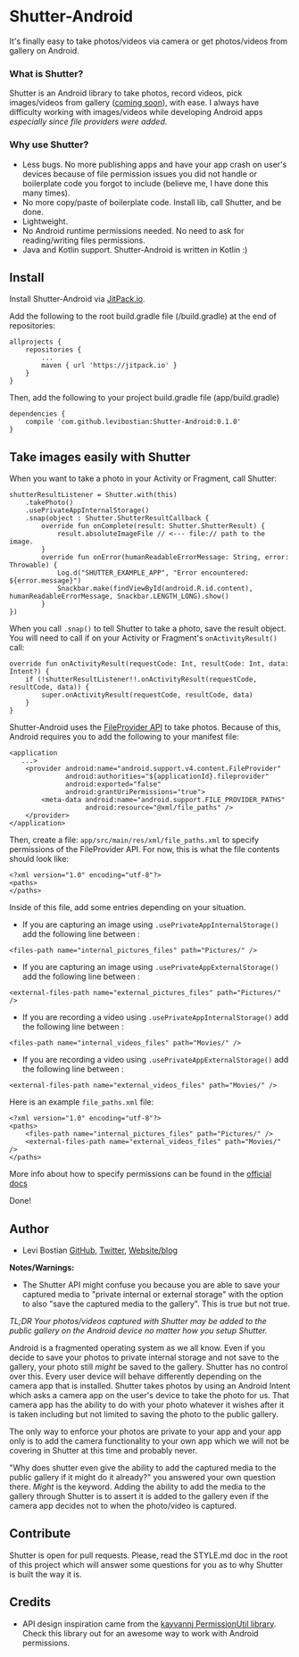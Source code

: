 # Shutter-Android
It's finally easy to take photos/videos via camera or get photos/videos from gallery on Android.

### What is Shutter?

Shutter is an Android library to take photos, record videos, pick images/videos from gallery ([coming soon](https://github.com/levibostian/Shutter-Android/issues/2)), with ease. I always have difficulty working with images/videos while developing Android apps *especially since file providers were added*.

### Why use Shutter?

* Less bugs. No more publishing apps and have your app crash on user's devices because of file permission issues you did not handle or boilerplate code you forgot to include (believe me, I have done this many times).
* No more copy/paste of boilerplate code. Install lib, call Shutter, and be done.
* Lightweight.
* No Android runtime permissions needed. No need to ask for reading/writing files permissions.
* Java and Kotlin support. Shutter-Android is written in Kotlin :)

## Install

Install Shutter-Android via [JitPack.io](https://jitpack.io/#levibostian/Shutter-Android).

Add the following to the root build.gradle file (/build.gradle) at the end of repositories:

```
allprojects {
	repositories {
	    ...
		maven { url 'https://jitpack.io' }
	}
}
```

Then, add the following to your project build.gradle file (app/build.gradle)

```
dependencies {
    compile 'com.github.levibostian:Shutter-Android:0.1.0'
}
```

## Take images easily with Shutter

When you want to take a photo in your Activity or Fragment, call Shutter:

```
shutterResultListener = Shutter.with(this)
    .takePhoto()
    .usePrivateAppInternalStorage()
    .snap(object : Shutter.ShutterResultCallback {
        override fun onComplete(result: Shutter.ShutterResult) {
            result.absoluteImageFile // <--- file:// path to the image.
        }
        override fun onError(humanReadableErrorMessage: String, error: Throwable) {
            Log.d("SHUTTER_EXAMPLE_APP", "Error encountered: ${error.message}")
            Snackbar.make(findViewById(android.R.id.content), humanReadableErrorMessage, Snackbar.LENGTH_LONG).show()
        }
})
```

When you call `.snap()` to tell Shutter to take a photo, save the result object. You will need to call if on your Activity or Fragment's `onActivityResult()` call:

```
override fun onActivityResult(requestCode: Int, resultCode: Int, data: Intent?) {
    if (!shutterResultListener!!.onActivityResult(requestCode, resultCode, data)) {
        super.onActivityResult(requestCode, resultCode, data)
    }
}
```

Shutter-Android uses the [FileProvider API](https://developer.android.com/reference/android/support/v4/content/FileProvider.html) to take photos. Because of this, Android requires you to add the following to your manifest file:

```
<application
   ...>
    <provider android:name="android.support.v4.content.FileProvider"
              android:authorities="${applicationId}.fileprovider"
              android:exported="false"
              android:grantUriPermissions="true">
        <meta-data android:name="android.support.FILE_PROVIDER_PATHS"
                   android:resource="@xml/file_paths" />
    </provider>
</application>
```

Then, create a file: `app/src/main/res/xml/file_paths.xml` to specify permissions of the FileProvider API. For now, this is what the file contents should look like:

```
<?xml version="1.0" encoding="utf-8"?>
<paths>
</paths>
```

Inside of this file, add some entries depending on your situation.

* If you are capturing an image using `.usePrivateAppInternalStorage()` add the following line between <paths> </paths>:

```
<files-path name="internal_pictures_files" path="Pictures/" />
```

* If you are capturing an image using `.usePrivateAppExternalStorage()` add the following line between <paths> </paths>:

```
<external-files-path name="external_pictures_files" path="Pictures/" />
```

* If you are recording a video using `.usePrivateAppInternalStorage()` add the following line between <paths> </paths>:

```
<files-path name="internal_videos_files" path="Movies/" />
```

* If you are recording a video using `.usePrivateAppExternalStorage()` add the following line between <paths> </paths>:

```
<external-files-path name="external_videos_files" path="Movies/" />
```

Here is an example `file_paths.xml` file:

```
<?xml version="1.0" encoding="utf-8"?>
<paths>
    <files-path name="internal_pictures_files" path="Pictures/" />
    <external-files-path name="external_videos_files" path="Movies/" />
</paths>
```

More info about how to specify permissions can be found in the [official docs](https://developer.android.com/reference/android/support/v4/content/FileProvider.html#SpecifyFiles)

Done!

## Author 

* Levi Bostian [GitHub](https://github.com/levibostian), [Twitter](https://twitter.com/levibostian), [Website/blog](http://levibostian.com)

**Notes/Warnings:**

* The Shutter API might confuse you because you are able to save your captured media to "private internal or external storage" with the option to also "save the captured media to the gallery". This is true but not true.

*TL;DR Your photos/videos captured with Shutter may be added to the public gallery on the Android device no matter how you setup Shutter.*

Android is a fragmented operating system as we all know. Even if you decide to save your photos to private internal storage and not save to the gallery, your photo still *might* be saved to the gallery. Shutter has no control over this. Every user device will behave differently depending on the camera app that is installed. Shutter takes photos by using an Android Intent which asks a camera app on the user's device to take the photo for us. That camera app has the ability to do with your photo whatever it wishes after it is taken including but not limited to saving the photo to the public gallery.

The only way to enforce your photos are private to your app and your app only is to add the camera functionality to your own app which we will not be covering in Shutter at this time and probably never.

"Why does shutter even give the ability to add the captured media to the public gallery if it might do it already?" you answered your own question there. *Might* is the keyword. Adding the ability to add the media to the gallery through Shutter is to assert it is added to the gallery even if the camera app decides not to when the photo/video is captured.

## Contribute

Shutter is open for pull requests. Please, read the STYLE.md doc in the root of this project which will answer some questions for you as to why Shutter is built the way it is.

## Credits

* API design inspiration came from the [kayvannj PermissionUtil library](https://github.com/kayvannj/PermissionUtil). Check this library out for an awesome way to work with Android permissions.